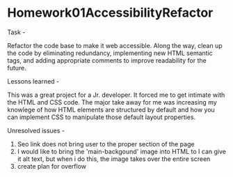 # Homework01AccessibilityRefactor

Task -

Refactor the code base to make it web accessible.  Along the way, clean up the code by eliminating redundancy, implementing new HTML semantic tags, and adding appropriate comments to improve readability for the future.

Lessons learned -

This was a great project for a Jr. developer.  It forced me to get intimate with the HTML and CSS code.  The major take away for me was increasing my knowlege of how HTML elements are structured by default and how you can implement CSS to manipulate those default layout properties.

Unresolved issues -

1) Seo link does not bring user to the proper section of the page
2) I would like to bring the 'main-backgound' image into HTML to I can give it alt text,  but when i 
    do this,  the image takes over the entire screen
3) create plan for overflow


